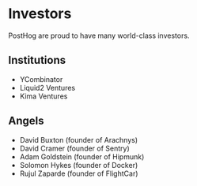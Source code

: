 # Investors

PostHog are proud to have many world-class investors.

## Institutions

* YCombinator
* Liquid2 Ventures
* Kima Ventures

## Angels

* David Buxton (founder of Arachnys)
* David Cramer (founder of Sentry)
* Adam Goldstein (founder of Hipmunk)
* Solomon Hykes (founder of Docker)
* Rujul Zaparde (founder of FlightCar)